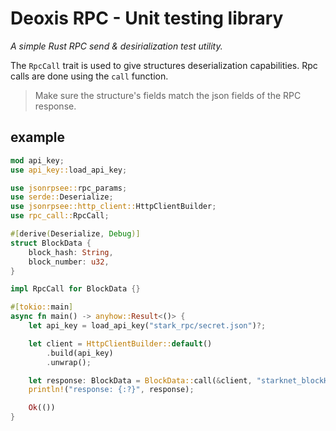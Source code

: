 # Deoxis RPC - Unit testing library

_A simple Rust RPC send & desirialization test utility._

The `RpcCall` trait is used to give structures deserialization capabilities.
Rpc calls are done using the `call` function.

> Make sure the structure's fields match the json fields of the RPC response.

## example
```rust
mod api_key;
use api_key::load_api_key;

use jsonrpsee::rpc_params;
use serde::Deserialize;
use jsonrpsee::http_client::HttpClientBuilder;
use rpc_call::RpcCall;

#[derive(Deserialize, Debug)]
struct BlockData {
    block_hash: String,
    block_number: u32,
}

impl RpcCall for BlockData {}

#[tokio::main]
async fn main() -> anyhow::Result<()> {
    let api_key = load_api_key("stark_rpc/secret.json")?;

    let client = HttpClientBuilder::default()
        .build(api_key)
        .unwrap();

    let response: BlockData = BlockData::call(&client, "starknet_blockHashAndNumber", rpc_params![]).await?;
    println!("response: {:?}", response);

    Ok(())
}
```